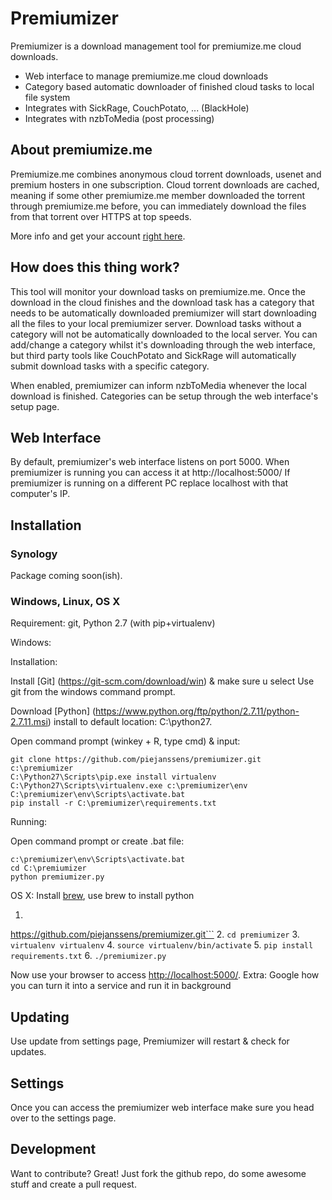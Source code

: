 # Premiumizer

Premiumizer is a download management tool for premiumize.me cloud downloads.

  - Web interface to manage premiumize.me cloud downloads
  - Category based automatic downloader of finished cloud tasks to local file system
  - Integrates with SickRage, CouchPotato, ... (BlackHole)
  - Integrates with nzbToMedia (post processing)

## About premiumize.me
Premiumize.me combines anonymous cloud torrent downloads, usenet and premium hosters in one subscription. Cloud torrent downloads are cached, meaning if some other premiumize.me member downloaded the torrent through premiumize.me before, you can immediately download the files from that torrent over HTTPS at top speeds.

More info and get your account [right here](https://www.premiumize.me/ref/198754075).

## How does this thing work?
This tool will monitor your download tasks on premiumize.me.
Once the download in the cloud finishes and the download task has a category that needs to be automatically downloaded premiumizer will start downloading all the files to your local premiumizer server. Download tasks without a category will not be automatically downloaded to the local server. 
You can add/change a category whilst it's downloading through the web interface, but third party tools like CouchPotato and SickRage will automatically submit download tasks with a specific category. 

When enabled, premiumizer can inform nzbToMedia whenever the local download is finished.
Categories can be setup through the web interface's setup page.

## Web Interface
By default, premiumizer's web interface listens on port 5000.
When premiumizer is running you can access it at http://localhost:5000/ 
If premiumizer is running on a different PC replace localhost with that computer's IP.

## Installation
### Synology
Package coming soon(ish).

### Windows, Linux, OS X

Requirement: git, Python 2.7 (with pip+virtualenv)

Windows:

Installation:

Install [Git] (https://git-scm.com/download/win) & make sure u select Use git from the windows command prompt.

Download [Python] (https://www.python.org/ftp/python/2.7.11/python-2.7.11.msi) install to default location: C:\python27.

Open command prompt (winkey + R, type cmd) & input:
```
git clone https://github.com/piejanssens/premiumizer.git c:\premiumizer
C:\Python27\Scripts\pip.exe install virtualenv
C:\Python27\Scripts\virtualenv.exe c:\premiumizer\env
C:\premiumizer\env\Scripts\activate.bat
pip install -r C:\premiumizer\requirements.txt
```

Running:

Open command prompt or create .bat file:
```
c:\premiumizer\env\Scripts\activate.bat
cd C:\premiumizer
python premiumizer.py
```

OS X: Install [brew](http://brew.sh/), use brew to install python

1. ```git clone
https://github.com/piejanssens/premiumizer.git```
2. ```cd premiumizer```
3. ```virtualenv virtualenv```
4. ```source virtualenv/bin/activate```
5. ```pip install requirements.txt```
6. ```./premiumizer.py```

Now use your browser to access [http://localhost:5000/](http://localhost:5000/).
Extra: Google how you can turn it into a service and run it in background

## Updating
Use update from settings page, Premiumizer will restart & check for updates.

## Settings
Once you can access the premiumizer web interface make sure you head over to the settings page.

## Development
Want to contribute? Great!
Just fork the github repo, do some awesome stuff and create a pull request.

